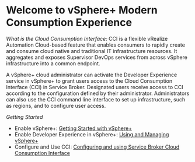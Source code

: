 # Welcome to vSphere+ Modern Consumption Experience

*What is the Cloud Consumption Interface:* CCI is a flexible vRealize Automation Cloud-based feature that enables consumers to rapidly create and consume cloud native and traditional IT infrastructure resources. It aggregates and exposes Supervisor DevOps services from across vSphere infrastructure into a common endpoint.

A vSphere+ cloud administrator can activate the Developer Experience service in vSphere+ to 
grant users access to the Cloud Consumption Interface (CCI) in Service Broker. Designated 
users receive access to CCI according to the configuration defined by their administrator. 
Administrators can also use the CCI command line interface to set up infrastructure, such as 
regions, and to configure user access.

*Getting Started*
* Enable vSphere+: [Getting Started with vSphere+](https://docs.vmware.com/en/VMware-vSphere+/services/vsphereplus-getting-started/GUID-7FE4A507-B528-4359-A4B0-943C5E4E084D.html)
* Enable Developer Experience in vSphere+: [Using and Managing vSphere+](vsphereplus-using-managing_v2.pdf)
* Configure and Use CCI: [Configuring and using Service Broker Cloud Consumption Interface](Configuring_and_Using_the_Service_Broker_Cloud_Consumption_Interface.pdf)
